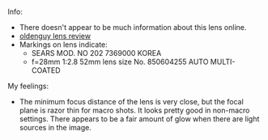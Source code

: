 Info:
* There doesn't appear to be much information about this lens online.
* [oldenguy lens review](https://youtu.be/5d4mDdwZa6Y?si=frYGk2bu3NpSfFxJ)
* Markings on lens indicate:
    - SEARS MOD. NO 202 7369000 KOREA
    - f=28mm    1:2.8   52mm lens size  No. 850604255   AUTO    MULTI-COATED


My feelings:
* The minimum focus distance of the lens is very close, but the focal plane is razor thin for macro shots. It looks pretty good in non-macro settings. There appears to be a fair amount of glow when there are light sources in the image.
